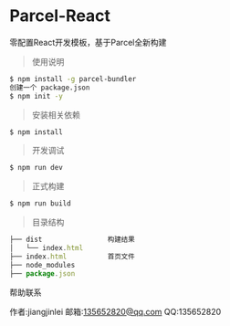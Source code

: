 # Parcel-React
零配置React开发模板，基于Parcel全新构建



> 使用说明
```bash
$ npm install -g parcel-bundler
创建一个 package.json
$ npm init -y
```

> 安装相关依赖
```bash
$ npm install
```

> 开发调试
```bash
$ npm run dev
```

> 正式构建
```bash
$ npm run build
```

>目录结构
```js
├── dist                构建结果
│   └── index.html
├── index.html          首页文件
├── node_modules
├── package.json
```

帮助联系
>
	
作者:jiangjinlei
邮箱:135652820@qq.com
QQ:135652820
